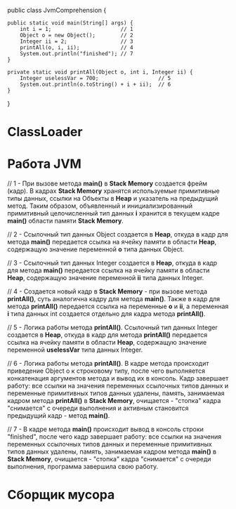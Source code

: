 public class JvmComprehension {

    public static void main(String[] args) {
        int i = 1;                      // 1
        Object o = new Object();        // 2
        Integer ii = 2;                 // 3
        printAll(o, i, ii);             // 4
        System.out.println("finished"); // 7
    }

    private static void printAll(Object o, int i, Integer ii) {
        Integer uselessVar = 700;                   // 5
        System.out.println(o.toString() + i + ii);  // 6
    }
}

# ClassLoader

# Работа JVM

// 1 - При вызове метода **main()** в **Stack Memory** создается фрейм (кадр). В кадрах **Stack Memory** хранятся используемые примитивные типы данных, ссылки на Объекты в **Heap** и указатель на предыдущий метод. Таким образом, объявленный и инициализированный примитивный целочисленный тип данных **i** хранится в текущем кадре **main()** области памяти **Stack Memory**.

// 2 - Ссылочный тип данных Object создается в **Heap**, откуда в кадр для метода **main()** передается ссылка на ячейку памяти в области **Heap**, содержащую значение переменной **о** типа данных Object.

// 3 - Ссылочный тип данных Integer создается в **Heap**, откуда в кадр для метода **main()** передается ссылка на ячейку памяти в области **Heap**, содержащую значение переменной **ii** типа данных Integer.

// 4 - Создается новый кадр в **Stack Memory** - при вызове метода **printAll()**, суть аналогична кадру для метода **main()**. Также в кадр для метода **printAll()** передается ссылка на переменные **o** и **ii**, а переменная **i** типа данных int создается отдельно для кадра метода **printAll()**.

// 5 - Логика работы метода **printAll()**. Ссылочный тип данных Integer создается в **Heap**, откуда в кадр для метода **printAll()** передается ссылка на ячейку памяти в области **Heap**, содержащую значение переменной **uselessVar** типа данных Integer.

// 6 - Логика работы метода **printAll()**. В кадре метода происходит приведение Object о к строковому типу, после чего выполняется конкатенация аргументов метода и вывод их в консоль. Кадр завершает работу: все ссылки на значения переменных ссылочных типов данных и переменные примитивных типов данных удалены, память, занимаемая кадром метода **printAll()** в **Stack Memory**, очищается - "стопка" кадра "снимается" с очереди выполнения и активным становится предыдущий кадр - метод **main()**.

// 7 - В кадре метода **main()** происходит вывод в консоль строки "finished", после чего кадр завершает работу: все ссылки на значения переменных ссылочных типов данных и переменные примитивных типов данных удалены, память, занимаемая кадром метода **main()** в **Stack Memory**, очищается - "стопка" кадра "снимается" с очереди выполнения, программа завершила свою работу.

# Сборщик мусора
